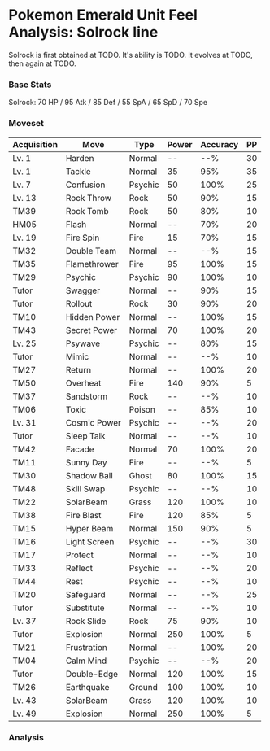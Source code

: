 # Pokemon Emerald Unit Feel Analysis: Solrock line

Solrock is first obtained at TODO. It's ability is TODO. It evolves at TODO, then again at TODO.

### Base Stats

Solrock: 70 HP / 95 Atk / 85 Def / 55 SpA / 65 SpD / 70 Spe

### Moveset

|Acquisition|Move        |Type   |Power|Accuracy|PP |
|---        |---         |---    |---  |---     |---|
|Lv. 1      |Harden      |Normal |--   |--%     |30 |
|Lv. 1      |Tackle      |Normal |35   |95%     |35 |
|Lv. 7      |Confusion   |Psychic|50   |100%    |25 |
|Lv. 13     |Rock Throw  |Rock   |50   |90%     |15 |
|TM39       |Rock Tomb   |Rock   |50   |80%     |10 |
|HM05       |Flash       |Normal |--   |70%     |20 |
|Lv. 19     |Fire Spin   |Fire   |15   |70%     |15 |
|TM32       |Double Team |Normal |--   |--%     |15 |
|TM35       |Flamethrower|Fire   |95   |100%    |15 |
|TM29       |Psychic     |Psychic|90   |100%    |10 |
|Tutor      |Swagger     |Normal |--   |90%     |15 |
|Tutor      |Rollout     |Rock   |30   |90%     |20 |
|TM10       |Hidden Power|Normal |--   |100%    |15 |
|TM43       |Secret Power|Normal |70   |100%    |20 |
|Lv. 25     |Psywave     |Psychic|--   |80%     |15 |
|Tutor      |Mimic       |Normal |--   |--%     |10 |
|TM27       |Return      |Normal |--   |100%    |20 |
|TM50       |Overheat    |Fire   |140  |90%     |5  |
|TM37       |Sandstorm   |Rock   |--   |--%     |10 |
|TM06       |Toxic       |Poison |--   |85%     |10 |
|Lv. 31     |Cosmic Power|Psychic|--   |--%     |20 |
|Tutor      |Sleep Talk  |Normal |--   |--%     |10 |
|TM42       |Facade      |Normal |70   |100%    |20 |
|TM11       |Sunny Day   |Fire   |--   |--%     |5  |
|TM30       |Shadow Ball |Ghost  |80   |100%    |15 |
|TM48       |Skill Swap  |Psychic|--   |--%     |10 |
|TM22       |SolarBeam   |Grass  |120  |100%    |10 |
|TM38       |Fire Blast  |Fire   |120  |85%     |5  |
|TM15       |Hyper Beam  |Normal |150  |90%     |5  |
|TM16       |Light Screen|Psychic|--   |--%     |30 |
|TM17       |Protect     |Normal |--   |--%     |10 |
|TM33       |Reflect     |Psychic|--   |--%     |20 |
|TM44       |Rest        |Psychic|--   |--%     |10 |
|TM20       |Safeguard   |Normal |--   |--%     |25 |
|Tutor      |Substitute  |Normal |--   |--%     |10 |
|Lv. 37     |Rock Slide  |Rock   |75   |90%     |10 |
|Tutor      |Explosion   |Normal |250  |100%    |5  |
|TM21       |Frustration |Normal |--   |100%    |20 |
|TM04       |Calm Mind   |Psychic|--   |--%     |20 |
|Tutor      |Double-Edge |Normal |120  |100%    |15 |
|TM26       |Earthquake  |Ground |100  |100%    |10 |
|Lv. 43     |SolarBeam   |Grass  |120  |100%    |10 |
|Lv. 49     |Explosion   |Normal |250  |100%    |5  |

### Analysis